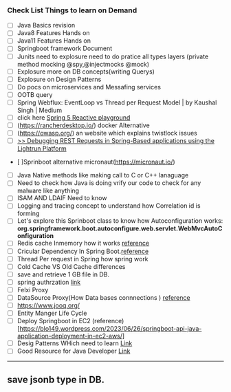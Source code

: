 ### Check List Things to learn on Demand
- [ ] Java Basics revision
- [ ] Java8 Features Hands on
- [ ] Java11 Features Hands on
- [ ] Springboot framework Document
- [ ] Junits need to explosure need to do pratice all types layers (private method mocking @spy,@injectmocks @mock)
- [ ] Explosure more on DB concepts(writing Querys)
- [ ] Explosure on Design Patterns
- [ ] Do pocs on microservices and Messafing services
- [ ] OOTB query
- [ ] Spring Webflux: EventLoop vs Thread per Request Model | by Kaushal Singh | Medium
- [ ] click here [Spring 5 Reactive playground](https://github.com/rajadileepkolli/spring-reactive-sample)
- [ ] (https://rancherdesktop.io/) docker Alternative
- [ ] (https://owasp.org/) an website which explains twistlock issues
- [ ] [>> Debugging REST Requests in Spring-Based applications using the Lightrun Platform](https://lightrun.com/debugging-rest-calls-in-spring-using-lightrun/?utm_source=baeldung&utm_medium=referral&utm_campaign=blurbs&utm_content=REST)
- [ ]Sprinboot alternative micronaut(https://micronaut.io/)
- [ ] Java Native methods like making call to C or C++ lanaguage
- [ ] Need to check how Java is doing vrify our code to check for any malware like anything
- [ ] ISAM AND LDAIF Need to know
- [ ] Logging and tracing concept to understand how Correlation id is forming 
- [ ] Let's explore this Sprinboot class to know how Autoconfiguration works: **org.springframework.boot.autoconfigure.web.servlet.WebMvcAutoConfiguration**
- [ ] Redis cache Inmemory how it works [reference](https://www.alibabacloud.com/tech-news/redis/2n7-does-redis-persist-data-on-restart#:~:text=Redis%20is%20designed%20to%20persist,and%20writing%20it%20to%20disk.)
- [ ] Cricular Dependency In Spring Boot.[reference](https://www.baeldung.com/circular-dependencies-in-spring)
- [ ] Thread Per request in Spring how spring work
- [ ] Cold Cache VS Old Cache differences
- [ ] save and retrieve 1 GB file in DB.
- [ ] spring authrzation [link](https://docs.spring.io/spring-authorization-server/docs/current/reference/html/how-to.html)
- [ ] Felxi Proxy
- [ ] DataSource Proxy(How Data bases connnections ) [reference](https://arnoldgalovics.com/spring-boot-datasource-proxy/)
- [ ] https://www.jooq.org/
- [ ] Entity Manger Life Cycle
- [ ] Deploy Springboot in EC2 (reference) [https://blo149.wordpress.com/2023/06/26/springboot-api-java-application-deployment-in-ec2-aws/]
- [ ] Desig Patterns WHich need to learn [Link](https://medium.com/gitconnected/23-design-patterns-99-of-java-developers-should-learn-45573e076b69)
- [ ] Good Resource for Java Developer [Link](https://medium.com/@aravind16101800/roadmap-to-becoming-a-java-developer-and-get-hired-2023-bbeb7fccdaae)
----------------
save jsonb type in DB.
-------------------
